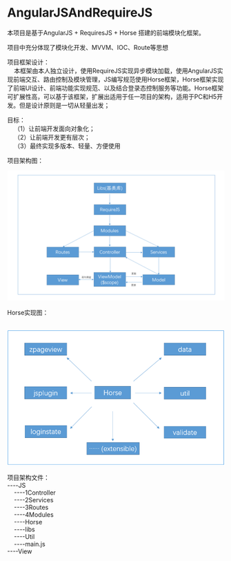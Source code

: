 # AngularJSAndRequireJS


本项目是基于AngularJS + RequiresJS + Horse 搭建的前端模块化框架。

项目中充分体现了模块化开发、MVVM、IOC、Route等思想

项目框架设计：<br/>
&nbsp;&nbsp;&nbsp;&nbsp;本框架由本人独立设计，使用RequireJS实现异步模块加载，使用AngularJS实现前端交互、路由控制及模块管理，JS编写规范使用Horse框架，Horse框架实现了前端UI设计、前端功能实现规范、以及结合登录态控制服务等功能。Horse框架可扩展性高，可以基于该框架，扩展出适用于任一项目的架构，适用于PC和H5开发。但是设计原则是一切从轻量出发；

目标：<br/>
&nbsp;&nbsp;&nbsp;&nbsp;（1）让前端开发面向对象化；<br/>
&nbsp;&nbsp;&nbsp;&nbsp;（2）让前端开发更有层次；<br/>
&nbsp;&nbsp;&nbsp;&nbsp;（3）最终实现多版本、轻量、方便使用<br/>

项目架构图：

 ![image](https://github.com/Jameszws/ProjectImg/blob/master/AngularAndRequirejs/projectArchitecture.png)

Horse实现图：
 
 &nbsp;&nbsp;&nbsp;&nbsp;&nbsp;&nbsp;&nbsp;&nbsp;&nbsp;&nbsp;&nbsp;&nbsp;
 ![image](https://github.com/Jameszws/ProjectImg/blob/master/AngularAndRequirejs/Horse.png)

项目架构文件：<br/>
----JS                                              <br/>
&nbsp;&nbsp;&nbsp;&nbsp;----1Controller             <br/>
&nbsp;&nbsp;&nbsp;&nbsp;----2Services               <br/>
&nbsp;&nbsp;&nbsp;&nbsp;----3Routes                 <br/>
&nbsp;&nbsp;&nbsp;&nbsp;----4Modules                <br/>
&nbsp;&nbsp;&nbsp;&nbsp;----Horse                   <br/>
&nbsp;&nbsp;&nbsp;&nbsp;----libs                    <br/>
&nbsp;&nbsp;&nbsp;&nbsp;----Util                    <br/>
&nbsp;&nbsp;&nbsp;&nbsp;----main.js                 <br/>
----View                                <br/>


